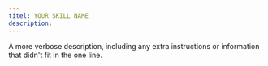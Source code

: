 ```yaml
---
titel: YOUR SKILL NAME
description: 
---
```

A more verbose description, including any extra instructions or
information that didn't fit in the one line.
